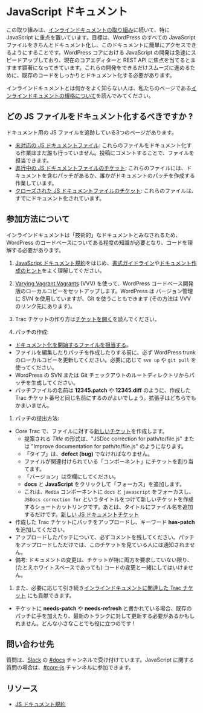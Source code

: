 <!--
# JavaScript Docs
-->

# JavaScript ドキュメント

<!--
This initiative follows the [inline docs initiative](https://developer.wordpress.org/coding-standards/inline-documentation-standards/) with a specific focus on JavaScript. The goal is to get all JavaScript files in WordPress well documented and make this documentation easily accessible. JavaScript development within WordPress core is speeding up fast and becoming more and more prominent given the current core editor and REST API focuses. To help these developments progress as smoothly as possible, we need to make sure the existing code is documented well.
-->

この取り組みは、[インラインドキュメントの取り組み](https://ja.wordpress.org/team/handbook/coding-standards/inline-documentation-standards/)に続いて、特に JavaScript に重点を置いています。目標は、WordPress のすべての JavaScript ファイルをきちんとドキュメント化し、このドキュメントに簡単にアクセスできるようにすることです。WordPress コアにおける JavaScript の開発は急速にスピードアップしており、現在のコアエディターと REST API に焦点を当てるとますます顕著になってきています。これらの開発をできるだけスムーズに進めるために、既存のコードをしっかりとドキュメント化する必要があります。

<!--
If you’re not familiar with what inline documentation is, read our page [on inline documentation standards](https://make.wordpress.org/core/handbook/best-practices/inline-documentation-standards/).
-->

インラインドキュメントとは何かをよく知らない人は、私たちのページである[インラインドキュメントの規格について](https://ja.wordpress.org/team/handbook/core/best-practices/inline-documentation-standards/)を読んでみてください。

<!--
## Which JS files should be documented?
-->

## どの JS ファイルをドキュメント化するべきですか ?

<!--
There are three pages tracking JS files for documentation:
-->

ドキュメント用の JS ファイルを追跡している3つのページがあります。

<!--
*   [Unclaimed JS docs files](https://make.wordpress.org/core/2018/01/31/js-docs-initiative-add-inline-docs-for-javascript/): Nobody is working on documenting these files yet. You can claim a file by commenting on the post.
*   [In progress JS docs file tickets](https://make.wordpress.org/core/handbook/docs/inline/js/in-progress-tickets/): These files have patches with documentation or someone is working on creating a documentation patch.
*   [Closed JS docs file tickets](https://make.wordpress.org/core/handbook/docs/inline/js/closed-tickets/): These files have been documented already.
-->

*   [未対応の JS ドキュメントファイル](https://make.wordpress.org/core/2018/01/31/js-docs-initiative-add-inline-docs-for-javascript/): これらのファイルをドキュメント化する作業はまだ誰も行っていません。投稿にコメントすることで、ファイルを担当できます。
*   [進行中の JS ドキュメントファイルのチケット](https://ja.wordpress.org/team/handbook/core/docs/inline/js/in-progress-tickets/): これらのファイルには、ドキュメントを含むパッチがあるか、誰かがドキュメントのパッチを作成する作業しています。
*   [クローズされた JS ドキュメントファイルのチケット](https://ja.wordpress.org/team/handbook/core/docs/inline/js/closed-tickets/): これらのファイルは、すでにドキュメント化されています。

<!--
## How to get involved
-->

## 参加方法について

<!--
Inline documentation is considered to be “technical” documentation, so some familiarity with the WordPress codebase will be necessary – you have to understand the code to write about it.
-->

インラインドキュメントは「技術的」なドキュメントとみなされるため、WordPress のコードベースについてある程度の知識が必要となり、コードを理解する必要があります。


<!--
1.  Familiarize yourself with the [JavaScript documentation standard](https://make.wordpress.org/core/handbook/best-practices/inline-documentation-standards/javascript/), as well as the [formatting guidelines](https://make.wordpress.org/core/handbook/best-practices/inline-documentation-standards/php/#formatting-guidelines) and [documenting tips](https://make.wordpress.org/core/handbook/best-practices/inline-documentation-standards/javascript/#documenting-tips).
2.  Set up a local copy of the developer version of the WordPress codebase using [Varying Vagrant Vagrants](https://make.wordpress.org/core/handbook/tutorials/installing-a-local-server/installing-vvv/) (VVV). WordPress is versioning using SVN, but you can also use Git (the VVV link for how to do that).
    
3.  Read [Opening a Ticket](https://make.wordpress.org/core/handbook/working-with-trac/opening-a-ticket/) to learn how to create a Trac ticket.
    
4.  Creating patches:
    
-->

1. [JavaScript ドキュメント規約](https://ja.wordpress.org/team/handbook/core/best-practices/inline-documentation-standards/javascript/)をはじめ、[書式ガイドライン](https://ja.wordpress.org/team/handbook/core/best-practices/inline-documentation-standards/php/#formatting-guidelines)や[ドキュメント作成のヒント](https://ja.wordpress.org/team/handbook/core/best-practices/inline-documentation-standards/javascript/#documenting-tips)をよく理解してください。

2. [Varying Vagrant Vagrants](https://ja.wordpress.org/team/handbook/core/tutorials/installing-a-local-server/installing-vvv/) (VVV) を使って、WordPress コードベース開発版のローカルコピーをセットアップします。WordPress は バージョン管理に SVN を使用していますが、Git を使うこともできます (その方法は VVV のリンク先にあります)。

3. Trac チケットの作り方は[チケットを開く](https://ja.wordpress.org/team/handbook/core/working-with-trac/opening-a-ticket/)を読んでください。

4. パッチの作成:

<!--
*   [Claim a file to start documenting](https://make.wordpress.org/core/2018/01/31/js-docs-initiative-add-inline-docs-for-javascript/).
*   Always update your local copy of WordPress trunk before editing the file and creating patches. Use `svn up` or `git pull`, as appropriate.
*   Generate the patch from the root directory of your WordPress SVN or Git checkout.
*   It is best to name your patch file with the Trac ticket number you created, such as **12345.patch** or **12345.diff**. Either file extension is acceptable.
-->

*   [ドキュメント化を開始するファイルを担当する](https://make.wordpress.org/core/2018/01/31/js-docs-initiative-add-inline-docs-for-javascript/)。
*   ファイルを編集したりパッチを作成したりする前に、必ず WordPress trunk のローカルコピーを更新してください。必要に応じて `svn up` や `git pull` を使ってください。
*   WordPress の SVN または Git チェックアウトのルートディレクトリからパッチを生成してください。
*   パッチファイルの名前は **12345.patch** や **12345.diff** のように、作成した Trac チケット番号と同じ名前にするのがよいでしょう。拡張子はどちらでもかまいません。

<!--
1. How to submit a patch:
-->

1. パッチの提出方法:

<!--
*   Create a [new ticket](https://core.trac.wordpress.org/newticket) on Core Trac for the file:
    *   Suggested *Title* formats could be “JSDoc correction for path/to/file.js” or “Improve documentation for path/to/file.js”.
    *   The *Type* should be **defect (bug)**.
    *   Assign the ticket to the *Component* the file is associated with.
    *   Leave the *Version* blank.
    *   Add the **docs** and the **JavaScript** *Focus* by clicking on it.
    *   Here’s a shortcut link to create a new ticket in the `Media` component with the `docs` and `javascript` focuses and the title `JSDocs correction for`, all that is left to add is the filename in the title: [New JSDocs Ticket](https://core.trac.wordpress.org/newticket?component=Media&focuses=docs%20javascript&summary=JSDocs%20correction%20for%20)
*   Upload your patch to the Trac ticket you created, and add the keyword **has-patch**.
*   Make sure to leave a comment describing your newly-uploaded patch. Simply uploading patches doesn’t trigger a notification for anyone watching the ticket.
*   Note: Documentation changes should not mix with code changes (even whitespacing) unless the ticket specifically calls for both.
-->

*   Core Trac で、ファイルに対する[新しいチケット](https://core.trac.wordpress.org/newticket)を作成します。
    *   提案される *Title* の形式は、"JSDoc correction for path/to/file.js" または "Improve documentation for path/to/file.js" のようになります。
    *   「タイプ」は、**defect (bug)** でなければなりません。
    *   ファイルが関連付けられている「コンポーネント」にチケットを割り当てます。
    *   「バージョン」は空欄にしてください。
    *   **docs** と **JavaScript** をクリックして「フォーカス」を追加します。
    *   これは、`Media` コンポーネントに `docs` と `javascript` をフォーカスし、`JSDocs correction for` というタイトルをつけて新しいチケットを作成するショートカットリンクです。あとは、タイトルにファイル名を追加するだけです。[新しい JS ドキュメントチケット](https://core.trac.wordpress.org/newticket?component=Media&focuses=docs%20javascript&summary=JSDocs%20correction%20for%20)
*   作成した Trac チケットにパッチをアップロードし、キーワード **has-patch** を追加してください。
*   アップロードしたパッチについて、必ずコメントを残してください。パッチをアップロードしただけでは、このチケットを見ている人には通知されません。
*   備考: ドキュメントの変更は、チケットが特に両方を要求していない限り、(たとえホワイトスペースであっても) コードの変更と一緒にしてはいけません。

<!--
1. You can also contribute to [inline docs-related Trac tickets](https://core.trac.wordpress.org/query?status=!closed&focuses=~docs) that need iteration.
-->

1. また、必要に応じて引き続き[インラインドキュメントに関連した Trac チケット](https://core.trac.wordpress.org/query?status=!closed&focuses=~docs) にも貢献できます。

<!--
*   If a ticket is marked **needs-patch** or **needs-refresh**, it’s possible the existing patch(es) might just need a touch-up or be refreshed against the latest trunk. Every little bit helps!
-->

*   チケットに **needs-patch** や **needs-refresh** と書かれている場合、既存のパッチに手を加えたり、最新のトランクに対して更新する必要があるかもしれません。どんな小さなことでも役に立つのです !

<!--
## Points of contact
-->

## 問い合わせ先

<!--
For any questions, pop by the [#docs](https://wordpress.slack.com/messages/docs/) channel in [Slack](https://make.wordpress.org/chat/). For JavaScript specific questions, you can also join the [#core-js](https://wordpress.slack.com/messages/core-js/) channel.
-->

質問は、[Slack](https://make.wordpress.org/chat/) の [#docs](https://wordpress.slack.com/messages/docs/) チャンネルで受け付けています。JavaScript に関する質問の場合は、[#core-js](https://wordpress.slack.com/messages/core-js/) チャンネルに参加できます。

<!--
## Resources
-->

## リソース

<!--
*   [JS Documentation Standard](https://make.wordpress.org/core/handbook/best-practices/inline-documentation-standards/javascript/)
-->

*   [JS ドキュメント規約](https://ja.wordpress.org/team/handbook/core/best-practices/inline-documentation-standards/javascript/)
